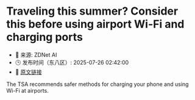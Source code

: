 # Traveling this summer? Consider this before using airport Wi-Fi and charging ports
- 📅 来源: ZDNet AI
- 🕒 发布时间（东八区）: 2025-07-26 02:42:00
- 🔗 [原文链接](https://www.zdnet.com/article/traveling-this-summer-consider-this-before-using-airport-wi-fi-and-charging-ports/)

The TSA recommends safer methods for charging your phone and using Wi-Fi at airports.